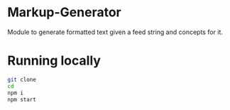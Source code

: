 # Markup-Generator
Module to generate formatted text given a feed string and concepts for it.

# Running locally

```sh
git clone 
cd 
npm i
npm start
```
